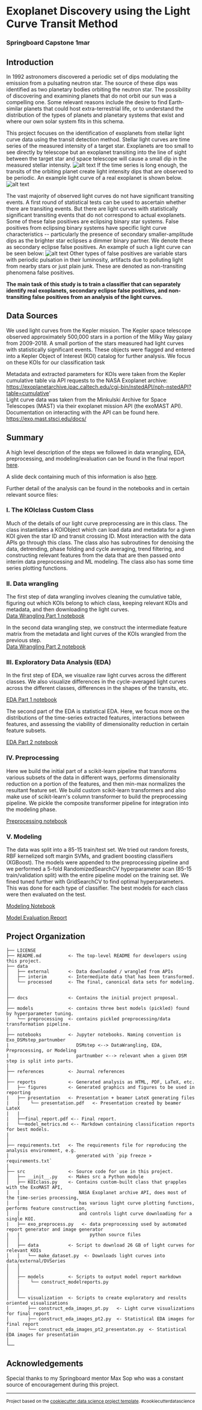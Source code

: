 Exoplanet Discovery using the Light Curve Transit Method
==============================
### Springboard Capstone 1mar

Introduction
------------
In 1992 astronomers discovered a periodic set of dips modulating the emission from a pulsating neutron star. The source of these dips was identified as two planetary bodies orbiting the neutron star. The possibility of discovering and examining planets that do not orbit our sun was a compelling one. Some relevant reasons include the desire to find Earth-similar planets that could host extra-terrestrial life, or to understand the distribution of the types of planets and planetary systems that exist and where our own solar system fits in this schema.

This project focuses on the identification of exoplanets from stellar light curve data using the transit detection method. Stellar light curves are time series of the measured intensity of a target star. Exoplanets are too small to see directly by telescope but an exoplanet transiting into the line of sight between the target star and space telescope will cause a small dip in the measured stellar intensity. 
![alt text](reports/figures/transit_illustration.jpg?v=4&s=200)
If the time series is long enough, the transits of the orbiting planet create light intensity dips that are observed to be periodic. An example light curve of a real exoplanet is shown below. 
![alt text](reports/figures/exo_multiple_transit.jpg?v=4&s=200)

The vast majority of observed light curves do not have significant transiting events. A first round of statistical tests can be used to ascertain whether there are transiting events. But there are light curves with statistically significant transiting events that do not correspond to actual exoplanets. Some of these false positives are eclipsing binary star systems. False positives from eclipsing binary systems have specific light curve characteristics -- particularly the presence of secondary smaller-amplitude dips as the brighter star eclipses a dimmer binary partner. We denote these as secondary eclipse false positives. An example of such a light curve can be seen below:
![alt text](reports/figures/algol-curve.png?v=4&s=200)
Other types of false positives are variable stars with periodic pulsation in their luminosity, artifacts due to polluting light from nearby stars or just plain junk. These are denoted as non-transiting phenomena false positives. <br>

**The main task of this study is to train a classifier that can separately identify real exoplanets, secondary eclipse false positives, and non-transiting false positives from an analysis of the light curves.** <br>

Data Sources 
------------
We used light curves from the Kepler mission. The Kepler space telescope observed approximately 500,000 stars in a portion of the Milky Way galaxy from 2009-2018. A small portion of the stars measured had light curves with statistically significant events. These objects were flagged and entered into a Kepler Object of Interest (KOI) catalog for further analysis. We focus on these KOIs for our classification task

Metadata and extracted parameters for KOIs were taken from the Kepler cumulative table via API requests to the NASA Exoplanet archive: <br>
https://exoplanetarchive.ipac.caltech.edu/cgi-bin/nstedAPI/nph-nstedAPI?table=cumulative' <br>
Light curve data was taken from the Minkulski Archive for Space Telescopes (MAST) via their exoplanet mission API (the exoMAST API). Documentation on interacting with the API can be found here. <br>
https://exo.mast.stsci.edu/docs/ <br>

Summary 
------------
A high level description of the steps we followed in data wrangling, EDA, preprocessing, and modeling/evaluation can be found in the final report [here](https://github.com/admveen/Exoplanet/blob/master/reports/final_report.pdf).

A slide deck containing much of this information is also [here](https://github.com/admveen/Exoplanet/blob/master/reports/presentation/presentation.pdf).

Further detail of the analysis can be found in the notebooks and in certain relevant source files:
### I. The KOIclass Custom Class  
Much of the details of our light curve preprocessing are in this class. The class instantiates a KOIObject which can load data and metadata for a given KOI given the star ID and transit crossing ID. Most interaction with the data APIs go through this class. The class also has subroutines for denoising the data, detrending, phase folding and cycle averaging, trend filtering, and constructing relevant features from the data that are then passed onto interim data preprocessing and ML modeling. The class also has some time series plotting functions.
### II. Data wrangling 
The first step of data wrangling involves cleaning the cumulative table, figuring out which KOIs belong to which class, keeping relevant KOIs and metadata, and then downloading the light curves. <br>
[Data Wrangling Part 1 notebook](https://github.com/admveen/Exoplanet/blob/master/notebooks/Exo_DataWrangling_Part1.ipynb)

In the second data wrangling step, we construct the intermediate feature matrix from the metadata and light curves of the KOIs wrangled from the previous step. <br>
[Data Wrangling Part 2 notebook](https://github.com/admveen/Exoplanet/blob/master/notebooks/Exo_DataWrangling_Part2.ipynb)
### III. Exploratory Data Analysis (EDA)
In the first step of EDA, we visualize raw light curves across the different classes.  We also visualize differences in the cycle-averaged light curves across the different classes, differences in the shapes of the transits, etc.

[EDA Part 1 notebook](https://github.com/admveen/Exoplanet/blob/master/notebooks/Exo_EDA_Part1.ipynb)

The second part of the EDA is statistical EDA. Here, we focus more on the distributions of the time-series extracted features, interactions between features, and assessing the viability of dimensionality reduction in certain feature subsets.

[EDA Part 2 notebook](https://github.com/admveen/Exoplanet/blob/master/notebooks/EXO_EDA_Part2.ipynb)

### IV. Preprocessing
Here we build the initial part of a scikit-learn pipeline that transforms various subsets of the data in different ways, performs dimensionality reduction on a portion of the features, and then min-max normalizes the resultant feature set. We build custom scikit-learn transformers and also make use of scikit-learn's column transformer to build the preprocessing pipeline. We pickle the composite transformer pipeline for integration into the modeling phase.

[Preprocessing notebook](https://github.com/admveen/Exoplanet/blob/master/notebooks/Exo_Preprocessing.ipynb)

### V. Modeling
The data was split into a 85-15 train/test set. We tried out random forests, RBF kernelized soft margin SVMs, and gradient boosting classifiers (XGBoost). The models were appended to the preprocessing pipeline and we performed a 5-fold RandomizedSearchCV hyperparameter scan (85-15 train/validation split) with the entire pipeline model on the training set. We fined tuned further with GridSearchCV to find optimal hyperparameters. This was done for each type of classifier. The best models for each class were then evaluated on the test. 

[Modeling Notebook](https://github.com/admveen/Exoplanet/blob/master/notebooks/Exo_Modeling.ipynb)

[Model Evaluation Report](https://github.com/admveen/Exoplanet/blob/master/reports/model_metrics.md)

Project Organization
------------

    ├── LICENSE
    ├── README.md          <- The top-level README for developers using this project.
    ├── data
    │   ├── external       <- Data downloaded / wrangled from APIs
    │   ├── interim        <- Intermediate data that has been transformed.
    │   └── processed      <- The final, canonical data sets for modeling.
    │   
    │
    ├── docs               <- Contains the initial project proposal.
    │
    ├── models             <- contains three best models (pickled) found by hyperparameter tuning.
    │   └── preprocessing  <- contains pickled preprocessing/data transformation pipeline.
    |
    ├── notebooks          <- Jupyter notebooks. Naming convention is Exo_DSMstep_partnumber
    |                         DSMstep <--> DataWrangling, EDA, Preprocessing, or Modeling
    |                         partnumber <--> relevant when a given DSM step is split into parts.
    │                         
    ├── references         <- Journal references
    │
    ├── reports            <- Generated analysis as HTML, PDF, LaTeX, etc.
    │   ├── figures        <- Generated graphics and figures to be used in reporting
    |   ├── presentation   <- Presentation + beamer LateX generating files
    |   |    └── presentation.pdf   <- Presentation created by beamer LateX
    |   |
    |   ├──final_report.pdf <-- Final report. 
    |   └──model_metrics.md <-- Markdown containing classification reports for best models. 
    |
    │
    ├── requirements.txt   <- The requirements file for reproducing the analysis environment, e.g.
    │                         generated with `pip freeze > requirements.txt`
    │
    ├── src                <- Source code for use in this project.
    │   ├── __init__.py    <- Makes src a Python module
    │   ├── KOIclass.py    <- Contains custom-built class that grapples with the ExoMAST API,
    │   │                      NASA Exoplanet archive API, does most of the time-series processing,
    │   │                      has various light curve plotting functions, performs feature construction,
    │   │                      and controls light curve downloading for a single KOI.
    |   ├── exo_preprocess.py   <- data preprocessing used by automated report generator and image generator
    |   |                          python source files
    │   │
    │   ├── data           <- Script to download 26 GB of light curves for relevant KOIs
    │   │   └── make_dataset.py  <- Downloads light curves into data/external/DVSeries
    │   │
    │   │
    │   ├── models         <- Scripts to output model report markdown
    │   |    └── construct_modelreports.py
    │   │   
    │   │
    │   └── visualization  <- Scripts to create exploratory and results oriented visualizations
    │       ├── construct_eda_images_pt.py   <- Light curve visualizations for final report
    │       ├── construct_eda_images_pt2.py  <- Statistical EDA images for final report
    │       └── construct_eda_images_pt2_presentaton.py  <- Statistical EDA images for presentation
    │
    └── 

Acknowledgements
------------
Special thanks to my Springboard mentor Max Sop who was a constant source of encouragement during this project.

--------

<p><small>Project based on the <a target="_blank" href="https://drivendata.github.io/cookiecutter-data-science/">cookiecutter data science project template</a>. #cookiecutterdatascience</small></p>
